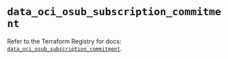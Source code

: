 # `data_oci_osub_subscription_commitment`

Refer to the Terraform Registry for docs: [`data_oci_osub_subscription_commitment`](https://registry.terraform.io/providers/hashicorp/oci/7.19.0/docs/data-sources/osub_subscription_commitment).
